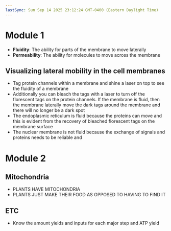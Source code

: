 ```yaml
---
lastSync: Sun Sep 14 2025 23:12:24 GMT-0400 (Eastern Daylight Time)
---
```

# Module 1
- **Fluidity**: The ability for parts of the membrane to move laterally
- **Permeability**: The ability for molecules to move across the membrane
## Visualizing lateral mobility in the cell membranes
- Tag protein channels within a membrane and shine a laser on top to see the fluidity of a membrane
- Additionally you can bleach the tags with a laser to turn off the florescent tags on the protein channels. If the membrane is fluid, then the membrane laterally move the dark tags around the membrane and there will no longer be a dark spot
- The endoplasmic reticulum is fluid because the proteins can move and this is evident from the recovery of bleached florescent tags on the membrane surface
- The nuclear membrane is not fluid because the exchange of signals and proteins needs to be reliable and
# Module 2
## Mitochondria
- PLANTS HAVE MITOCHONDRIA
- PLANTS JUST MAKE THEIR FOOD AS OPPOSED TO HAVING TO FIND IT
## ETC
- Know the amount yields and inputs for each major step and ATP yield